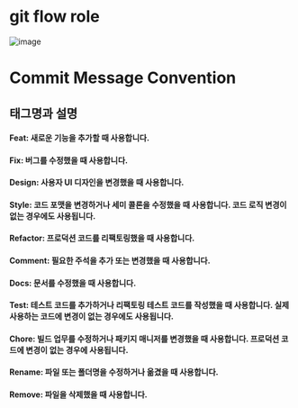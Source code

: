 # git flow role
![image](https://github.com/rework-kr/REWORK-SERVER/assets/79193811/b45ab380-f22a-49f0-b58a-f500abad1784)

# Commit Message Convention

## 태그명과 설명
####  Feat: 새로운 기능을 추가할 때 사용합니다.
#### Fix: 버그를 수정했을 때 사용합니다.
####  Design: 사용자 UI 디자인을 변경했을 때 사용합니다.
####  Style: 코드 포맷을 변경하거나 세미 콜론을 수정했을 때 사용합니다. 코드 로직 변경이 없는 경우에도 사용됩니다.
####  Refactor: 프로덕션 코드를 리팩토링했을 때 사용합니다.
####  Comment: 필요한 주석을 추가 또는 변경했을 때 사용합니다.
####  Docs: 문서를 수정했을 때 사용합니다.
####  Test: 테스트 코드를 추가하거나 리팩토링 테스트 코드를 작성했을 때 사용합니다. 실제 사용하는 코드에 변경이 없는 경우에도 사용됩니다.
####  Chore: 빌드 업무를 수정하거나 패키지 매니저를 변경했을 때 사용합니다. 프로덕션 코드에 변경이 없는 경우에 사용됩니다.
####  Rename: 파일 또는 폴더명을 수정하거나 옮겼을 때 사용합니다.
####  Remove: 파일을 삭제했을 때 사용합니다.
